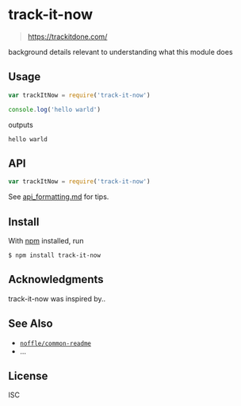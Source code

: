# track-it-now

> https://trackitdone.com/

background details relevant to understanding what this module does

## Usage

```js
var trackItNow = require('track-it-now')

console.log('hello warld')
```

outputs

```
hello warld
```

## API

```js
var trackItNow = require('track-it-now')
```

See [api_formatting.md](api_formatting.md) for tips.

## Install

With [npm](https://npmjs.org/) installed, run

```
$ npm install track-it-now
```

## Acknowledgments

track-it-now was inspired by..

## See Also

- [`noffle/common-readme`](https://github.com/noffle/common-readme)
- ...

## License

ISC

